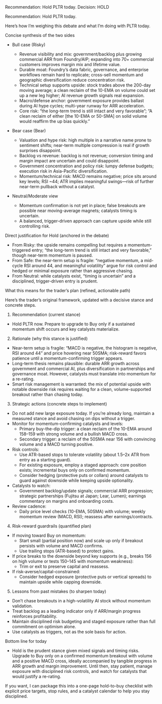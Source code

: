 Recommendation: Hold PLTR today.
Decision: HOLD

Recommendation: Hold PLTR today.

Here’s how I’m weighing this debate and what I’m doing with PLTR today.

Concise synthesis of the two sides

- Bull case (Risky)
  - Revenue visibility and mix: government/backlog plus growing commercial ARR from Foundry/AIP; expanding into 70+ commercial customers improves margin mix and lifetime value.
  - Durable moat: Foundry’s data fabric, governance, and enterprise workflows remain hard to replicate; cross-sell momentum and geographic diversification reduce concentration risk.
  - Technical setup supports upside: stock trades above the 200-day moving average; a clean reclaim of the 10-EMA on volume could set up a new leg higher; AI revenue growth signals real expansion.
  - Macro/defense anchor: government exposure provides ballast during AI hype cycles; multi-year runway for ARR acceleration.
  - Core risk: “the long-term trend is still intact and very favorable”; “A clean reclaim of either [the 10-EMA or 50-SMA] on solid volume would reaffirm the up bias quickly.”

- Bear case (Bear)
  - Valuation and hype risk: high multiple in a narrative name prone to sentiment shifts; near-term multiple compression is real if growth surprises disappoint.
  - Backlog vs revenue: backlog is not revenue; conversion timing and margin impact are uncertain and could disappoint.
  - Government concentration and policy risk: lumpy defense budgets; execution risk in Asia-Pacific diversification.
  - Momentum/technical risk: MACD remains negative; price sits around key levels; RSI ~44; ATR implies meaningful swings—risk of further near-term pullback without a catalyst.

- Neutral/Moderate view
  - Momentum confirmation is not yet in place; false breakouts are possible near moving-average magnets; catalysts timing is uncertain.
  - A balanced, trigger-driven approach can capture upside while still controlling risk.

Direct justification for Hold (anchored in the debate)

- From Risky: the upside remains compelling but requires a momentum-triggered entry; “the long-term trend is still intact and very favorable,” though near-term momentum is paused.
- From Safe: the near-term setup is fragile: “negative momentum, a mid-cycle RSI around 44, and meaningful volatility” argue for risk control and hedged or minimal exposure rather than aggressive chasing.
- From Neutral: while catalysts exist, “timing is uncertain” and a disciplined, trigger-driven entry is prudent.

What this means for the trader’s plan (refined, actionable path)

Here’s the trader’s original framework, updated with a decisive stance and concrete steps.

1) Recommendation (current stance)
- Hold PLTR now. Prepare to upgrade to Buy only if a sustained momentum shift occurs and key catalysts materialize.

2) Rationale (why this stance is justified)
- Near-term setup is fragile: “MACD is negative, the histogram is negative, RSI around 44” and price hovering near 50SMA; risk-reward favors patience until a momentum-confirming trigger appears.
- Long-term thesis remains plausible: durable ARR growth across government and commercial AI, plus diversification in partnerships and governance moat. However, catalysts must translate into momentum for a re-rating.
- Smart risk management is warranted: the mix of potential upside with notable downside risk requires waiting for a clean, volume-supported breakout rather than chasing today.

3) Strategic actions (concrete steps to implement)
- Do not add new large exposure today. If you’re already long, maintain a measured stance and avoid chasing on dips without a trigger.
- Monitor for momentum-confirming catalysts and levels:
  - Primary buy-the-dip trigger: a clean reclaim of the 10-EMA around 158–159 with strong volume and a bullish MACD cross.
  - Secondary trigger: a reclaim of the 50SMA near 156 with convincing volume and a MACD turning positive.
- Risk controls:
  - Use ATR-based stops to tolerate volatility (about 1.5–2x ATR from entry as a starting guard).
  - For existing exposure, employ a staged approach: core position exists; incremental buys only on confirmed momentum.
  - Consider hedging (protective puts or collars) around catalysts to guard against downside while keeping upside optionality.
- Catalysts to watch:
  - Government backlog/update signals; commercial ARR progression; strategic partnerships (Fujitsu at Japan; Lear, Lumen); earnings commentary on margins and onboarding costs.
- Review cadence:
  - Daily price level checks (10-EMA, 50SMA) with volume; weekly momentum review (MACD, RSI); reassess after earnings/contracts.

4) Risk-reward guardrails (quantified plan)
- If moving toward Buy on momentum:
  - Start small (partial position now) and scale up only if breakout persists with volume and MACD confirms.
  - Use trailing stops (ATR-based) to protect gains.
- If price breaks to the downside beyond key supports (e.g., breaks 156 on high volume or tests 150–145 with momentum weakness):
  - Trim or exit to preserve capital and reassess.
- If risk-averse/capital-constrained:
  - Consider hedged exposure (protective puts or vertical spreads) to maintain upside while capping downside.

5) Lessons from past mistakes (to sharpen today)
- Don’t chase breakouts in a high-volatility AI stock without momentum validation.
- Treat backlog as a leading indicator only if ARR/margin progress reinforces profitability.
- Maintain disciplined risk budgeting and staged exposure rather than full commitment on optimism alone.
- Use catalysts as triggers, not as the sole basis for action.

Bottom line for today
- Hold is the prudent stance given mixed signals and timing risks. Upgrade to Buy only on a confirmed momentum breakout with volume and a positive MACD cross, ideally accompanied by tangible progress in ARR growth and margin improvement. Until then, stay patient, manage exposure with disciplined risk controls, and watch for catalysts that would justify a re-rating.

If you want, I can package this into a one-page hold-to-buy checklist with explicit price targets, stop rules, and a catalyst calendar to help you stay disciplined.